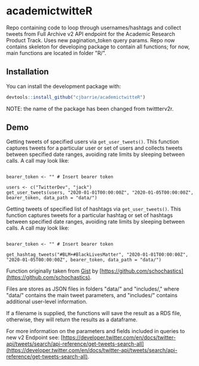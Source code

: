 # academictwitteR

Repo containing code to loop through usernames/hashtags and collect tweets from Full Archive v2 API endpoint for the Academic Research Product Track. Uses new pagination_token query params. Repo now contains skeleton for developing package to contain all functions; for now, main functions are located in folder "R/".

## Installation

You can install the development package with:

``` r
devtools::install_github("cjbarrie/academictwitteR")
```

NOTE: the name of the package has been changed from twittterv2r.

## Demo

Getting tweets of specified users via `get_user_tweets()`. This function captures tweets for a particular user or set of users and collects tweets between specified date ranges, avoiding rate limits by sleeping between calls. A call may look like:

```{r}

bearer_token <- "" # Insert bearer token

users <- c("TwitterDev", "jack")
get_user_tweets(users, "2020-01-01T00:00:00Z", "2020-01-05T00:00:00Z", bearer_token, data_path = "data/")

```

Getting tweets of specified list of hashtags via `get_user_tweets()`. This function captures tweets for a particular hashtag or set of hashtags between specified date ranges, avoiding rate limits by sleeping between calls. A call may look like:

```{r}

bearer_token <- "" # Insert bearer token

get_hashtag_tweets("#BLM+#BlackLivesMatter", "2020-01-01T00:00:00Z", "2020-01-05T00:00:00Z", bearer_token, data_path = "data/")

```

Function originally taken from [Gist](https://gist.github.com/schochastics/1ff42c0211916d73fc98ba8ad0dcb261#file-get_tweets-r-L14) by [https://github.com/schochastics](https://github.com/schochastics).

Files are stores as JSON files in folders "data/" and "includes/," where "data/" contains the main tweet parameters, and "includes/" contains additional user-level information.

If a filename is supplied, the functions will save the result as a RDS file, otherwise, they will return the results as a dataframe.

For more information on the parameters and fields included in queries to new v2 Endpoint see: [https://developer.twitter.com/en/docs/twitter-api/tweets/search/api-reference/get-tweets-search-all](https://developer.twitter.com/en/docs/twitter-api/tweets/search/api-reference/get-tweets-search-all).
